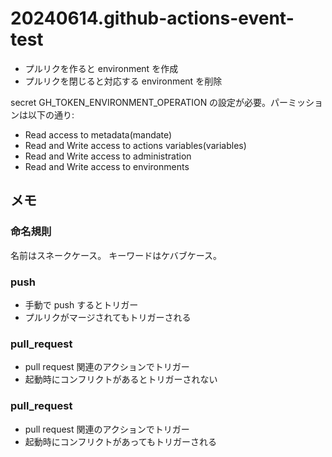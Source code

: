 # 20240614.github-actions-event-test

- プルリクを作ると environment を作成
- プルリクを閉じると対応する environment を削除

secret GH_TOKEN_ENVIRONMENT_OPERATION の設定が必要。パーミッションは以下の通り:

- Read access to metadata(mandate)
- Read and Write access to actions variables(variables)
- Read and Write access to administration
- Read and Write access to environments

## メモ

### 命名規則

名前はスネークケース。
キーワードはケバブケース。

### push

- 手動で push するとトリガー
- プルリクがマージされてもトリガーされる

### pull_request

- pull request 関連のアクションでトリガー
- 起動時にコンフリクトがあるとトリガーされない

### pull_request

- pull request 関連のアクションでトリガー
- 起動時にコンフリクトがあってもトリガーされる

